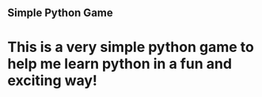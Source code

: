 ## Simple Python Game
# This is a very simple python game to help me learn python in a fun and exciting way!